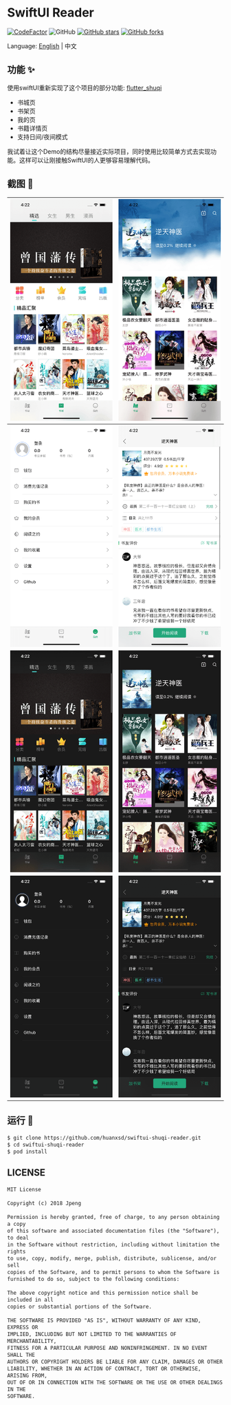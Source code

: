 # SwiftUI Reader


[![CodeFactor](https://www.codefactor.io/repository/github/huanxsd/swiftui-shuqi-reader/badge)](https://www.codefactor.io/repository/github/huanxsd/swiftui-shuqi-reader)
![GitHub](https://img.shields.io/github/license/mashape/apistatus.svg?longCache=true&style=flat-square)
[![GitHub stars](https://img.shields.io/github/stars/huanxsd/swiftui-shuqi-reader?logo=github&style=flat-square)](https://github.com/huanxsd/swiftui-shuqi-reader/stargazers)
[![GitHub forks](https://img.shields.io/github/forks/huanxsd/swiftui-shuqi-reader?logo=github&style=flat-square)](https://github.com/huanxsd/swiftui-shuqi-reader/network)

Language: [English](README.md) | 中文

## 功能 ✨

使用swiftUI重新实现了这个项目的部分功能: [flutter_shuqi](https://github.com/huanxsd/flutter_shuqi)
- 书城页
- 书架页
- 我的页
- 书籍详情页
- 支持日间/夜间模式

我试着让这个Demo的结构尽量接近实际项目，同时使用比较简单方式去实现功能。这样可以让刚接触SwiftUI的人更够容易理解代码。

## 截图 📸

| ![1](https://github.com/huanxsd/swiftui-shuqi-reader/blob/master/screenshot/light_1.png)   | ![2](https://github.com/huanxsd/swiftui-shuqi-reader/blob/master/screenshot/light_2.png)   |
|----------------------------------------------------------|----------------------------------------------------------|
| ![3](https://github.com/huanxsd/swiftui-shuqi-reader/blob/master/screenshot/light_3.png)   | ![4](https://github.com/huanxsd/swiftui-shuqi-reader/blob/master/screenshot/light_4.png)   |
| ![5](https://github.com/huanxsd/swiftui-shuqi-reader/blob/master/screenshot/dark_1.png)   | ![6](https://github.com/huanxsd/swiftui-shuqi-reader/blob/master/screenshot/dark_2.png)   |
| ![7](https://github.com/huanxsd/swiftui-shuqi-reader/blob/master/screenshot/dark_3.png)   | ![8](https://github.com/huanxsd/swiftui-shuqi-reader/blob/master/screenshot/dark_4.png)   |

## 运行 🍭

```
$ git clone https://github.com/huanxsd/swiftui-shuqi-reader.git
$ cd swiftui-shuqi-reader
$ pod install
```

## LICENSE


```
MIT License

Copyright (c) 2018 Jpeng

Permission is hereby granted, free of charge, to any person obtaining a copy
of this software and associated documentation files (the "Software"), to deal
in the Software without restriction, including without limitation the rights
to use, copy, modify, merge, publish, distribute, sublicense, and/or sell
copies of the Software, and to permit persons to whom the Software is
furnished to do so, subject to the following conditions:

The above copyright notice and this permission notice shall be included in all
copies or substantial portions of the Software.

THE SOFTWARE IS PROVIDED "AS IS", WITHOUT WARRANTY OF ANY KIND, EXPRESS OR
IMPLIED, INCLUDING BUT NOT LIMITED TO THE WARRANTIES OF MERCHANTABILITY,
FITNESS FOR A PARTICULAR PURPOSE AND NONINFRINGEMENT. IN NO EVENT SHALL THE
AUTHORS OR COPYRIGHT HOLDERS BE LIABLE FOR ANY CLAIM, DAMAGES OR OTHER
LIABILITY, WHETHER IN AN ACTION OF CONTRACT, TORT OR OTHERWISE, ARISING FROM,
OUT OF OR IN CONNECTION WITH THE SOFTWARE OR THE USE OR OTHER DEALINGS IN THE
SOFTWARE.
 ```